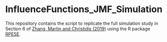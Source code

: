 # InfluenceFunctions_JMF_Simulation

This repository contains the script to replicate the full simulation study in Section 6 of [Zhang, Martin and Christidis (2019)](https://papers.ssrn.com/sol3/papers.cfm?abstract_id=3415903) using the R package [RPESE](https://cran.r-project.org/web/packages/RPESE/index.html).
